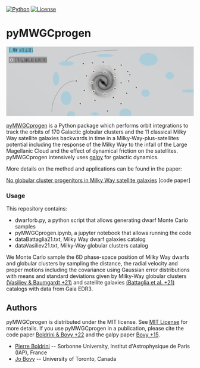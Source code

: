
[![Python](https://img.shields.io/badge/python-3.8.2-blue.svg)](https://python.org)
[![License](https://img.shields.io/badge/License-MIT-blue.svg)](https://choosealicense.com/licenses/mit/)

# pyMWGCprogen


<p align="center">
  <img src="ghI.jpg">
</p>

[pyMWGCprogen](https://github.com/Blackholan/pyMWGCprogen) is a Python package which performs orbit integrations to track the orbits of 170 Galactic globular clusters and the 11 classical Milky Way satellite galaxies backwards in time in a Milky-Way-plus-satellites potential including the response of the Milky Way to the infall of the Large Magellanic Cloud and the effect of dynamical friction on the satellites. pyMWGCprogen intensively uses [galpy](https://www.galpy.org/) for galactic dynamics.

More details on the method and applications can be found in the paper:

[No globular cluster progenitors in Milky Way satellite galaxies](https://arxiv.org/abs/2106.09419) [code paper]


### Usage

This repository contains: 

* dwarforb.py, a python script that allows generating dwarf Monte Carlo samples
* pyMWGCprogen.ipynb, a jupyter notebook that allows running the code
* dataBattaglia21.txt, Milky Way dwarf galaxies catalog
* dataVasiliev21.txt, Milky-Way globular clusters catalog

We Monte Carlo sample the 6D phase-space position of Milky Way dwarfs and globular clusters by sampling the distance, the radial velocity and proper motions including the covariance using Gaussian error distributions with means and standard deviations given by Milky-Way globular clusters [(Vasiliev & Baumgardt +21)](https://arxiv.org/abs/2102.09568) and satellite galaxies [(Battaglia et al. +21)](https://arxiv.org/abs/2106.08819) catalogs with data from Gaia EDR3.

## Authors

pyMWGCprogen is distributed under the MIT license. See [MIT License](https://en.wikipedia.org/wiki/MIT_License) for more details. 
If you use pyMWGCprogen in a publication, please cite the code paper [Boldrini & Bovy +22](https://arxiv.org/abs/2106.09419) and the galpy paper [Bovy +15](https://arxiv.org/abs/1412.3451).

* [Pierre Boldrini](mailto:boldrini@iap.fr) -- Sorbonne University, Institut d'Astrophysique de Paris (IAP), France
* [Jo Bovy](mailto:boldrini@iap.fr) -- University of Toronto, Canada

